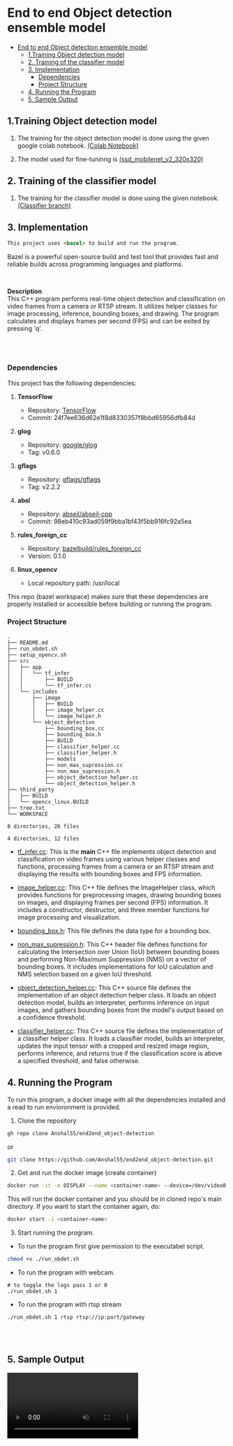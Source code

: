 # End to end Object detection ensemble model

- [End to end Object detection ensemble model](#end-to-end-object-detection-ensemble-model)
  - [1.Training Object detection model](#1training-object-detection-model)
  - [2. Training of the classifier model](#2-training-of-the-classifier-model)
  - [3. Implementation](#3-implementation)
    - [Dependencies](#dependencies)
    - [Project Structure](#project-structure)
  - [4. Running the Program](#4-running-the-program)
  - [5. Sample Output](#5-sample-output)


## 1.Training Object detection model

1. The training for the object detection model is done using the given google colab notebook.
[(Colab Notebook)](https://colab.research.google.com/drive/1385gzOBLpz42vPndwaIwsElxLOa19Kj7?usp=sharing)

2. The model used for fine-tuninng is [(ssd_mobilenet_v2_320x320)](http://download.tensorflow.org/models/object_detection/tf2/20200711/ssd_mobilenet_v2_320x320_coco17_tpu-8.tar.gz)


## 2. Training of the classifier model
1. The training for the classifier model is done using the given notebook.
[(Classifier branch)](https://github.com/Anshal55/end2end_object-detection/tree/classifier_train)
## 3. Implementation
```md
This project uses <bazel> to build and run the program.
```
Bazel is a powerful open-source build and test tool that provides fast and reliable builds across programming languages and platforms. 

<br>

<b>Description</b><br>
This C++ program performs real-time object detection and classification on video frames from a camera or RTSP stream. It utilizes helper classes for image processing, inference, bounding boxes, and drawing. The program calculates and displays frames per second (FPS) and can be exited by pressing 'q'.

<br>
<br>

### Dependencies

This project has the following dependencies:

1. **TensorFlow**
   - Repository: [TensorFlow](https://github.com/tensorflow/tensorflow)
   - Commit: 24f7ee636d62e1f8d8330357f8bbd65956dfb84d

2. **glog**
   - Repository: [google/glog](https://github.com/google/glog)
   - Tag: v0.6.0

3. **gflags**
   - Repository: [gflags/gflags](https://github.com/gflags/gflags)
   - Tag: v2.2.2

4. **absl**
   - Repository: [abseil/abseil-cpp](https://github.com/abseil/abseil-cpp)
   - Commit: 98eb410c93ad059f9bba1bf43f5bb916fc92a5ea

5. **rules_foreign_cc**
    - Repository: [bazelbuild/rules_foreign_cc](https://github.com/bazelbuild/rules_foreign_cc/archive/0.1.0.zip)
    - Version: 0.1.0

6. **linux_opencv**
    - Local repository path: /usr/local

This repo (bazel workspace) makes sure that these dependencies are properly installed or accessible before building or running the program.

### Project Structure

```
.
├── README.md
├── run_obdet.sh
├── setup_opencv.sh
├── src
│   ├── app
│   │   └── tf_infer
│   │       ├── BUILD
│   │       └── tf_infer.cc
│   └── includes
│       ├── image
│       │   ├── BUILD
│       │   ├── image_helper.cc
│       │   └── image_helper.h
│       └── object_detection
│           ├── bounding_box.cc
│           ├── bounding_box.h
│           ├── BUILD
│           ├── classifier_helper.cc
│           ├── classifier_helper.h
│           ├── models
│           ├── non_max_supression.cc
│           ├── non_max_supression.h
│           ├── object_detection_helper.cc
│           └── object_detection_helper.h
├── third_party
│   ├── BUILD
│   └── opencv_linux.BUILD
├── tree.txt
└── WORKSPACE

8 directories, 26 files

4 directories, 12 files
```

- [tf_infer.cc](src/app/tf_infer/tf_infer.cc):
This is the <b>main</b> C++ file implements object detection and classification on video frames using various helper classes and functions, processing frames from a camera or an RTSP stream and displaying the results with bounding boxes and FPS information.

- [image_helper.cc](src/includes/image/image_helper.cc): 
This C++ file defines the ImageHelper class, which provides functions for preprocessing images, drawing bounding boxes on images, and displaying frames per second (FPS) information. It includes a constructor, destructor, and three member functions for image processing and visualization.

- [bounding_box.h](src/includes/object_detection/bounding_box.h):
This file defines the data type for a bounding box.

- [non_max_supression.h](src/includes/object_detection/non_max_supression.h):
This C++ header file defines functions for calculating the Intersection over Union (IoU) between bounding boxes and performing Non-Maximum Suppression (NMS) on a vector of bounding boxes. It includes implementations for IoU calculation and NMS selection based on a given IoU threshold.

- [object_detection_helper.cc](src/includes/object_detection/object_detection_helper.cc):
This C++ source file defines the implementation of an object detection helper class. It loads an object detection model, builds an interpreter, performs inference on input images, and gathers bounding boxes from the model's output based on a confidence threshold.

- [classifier_helper.cc](src/includes/object_detection/classifier_helper.cc):
This C++ source file defines the implementation of a classifier helper class. It loads a classifier model, builds an interpreter, updates the input tensor with a cropped and resized image region, performs inference, and returns true if the classification score is above a specified threshold, and false otherwise.

## 4. Running the Program
To run this program, a docker image with all the dependencies installed and a read to run envioronment is provided.

1. Clone the repository
```sh
gh repo clone Anshal55/end2end_object-detection
```

or

```sh
git clone https://github.com/Anshal55/end2end_object-detection.git
```

2. Get and run the docker image (create container)
```sh
docker run -it -e DISPLAY --name <container-name> --device=/dev/video0:/dev/video0 --net=host --privileged -v /home/<user-name>:/home/<user-name> -v /tmp/.X11-unix:/tmp/.X11-unix -w <path/to/the/cloned/repo> anshal888/bazel_objdet:180623
```
This will run the docker container and you should be in cloned repo's main directory.
If you want to start the container again, do:
```sh
docker start -i <container-name>
```

3. Start running the program.
- To run the program first give permission to the executabel script.
```sh
chmod +x ./run_obdet.sh
```

- To run the program with webcam.
```
# to toggle the logs pass 1 or 0
./run_obdet.sh 1
```

- To run the program with rtsp stream
```
./run_obdet.sh 1 rtsp rtsp://ip:port/gateway
```
<br>
<br>

## 5. Sample Output
<video src="https://github.com/Anshal55/end2end_object-detection/blob/improvements/demo/obj-det-demo.mp4" controls>
  Your browser does not support the video tag.
</video>


